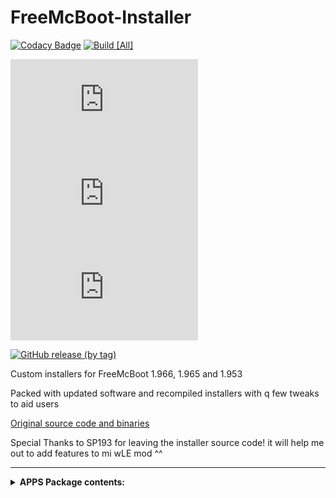 # FreeMcBoot-Installer

[![Codacy Badge](https://api.codacy.com/project/badge/Grade/3a7e81446817406a94eeb77bcc3762dd)](https://app.codacy.com/gh/israpps/FreeMcBoot-Installer?utm_source=github.com&utm_medium=referral&utm_content=israpps/FreeMcBoot-Installer&utm_campaign=Badge_Grade_Settings)
[![Build [All]](https://github.com/israpps/FreeMcBoot-Installer/actions/workflows/compile-core.yml/badge.svg)](https://github.com/israpps/FreeMcBoot-Installer/actions/workflows/compile-core.yml)

[![GitHub release (latest by SemVer and asset including pre-releases)](https://img.shields.io/github/downloads-pre/israpps/FreeMcBoot-Installer/latest/FMCB-1966.7z?color=black&label=1.966&logo=GitHub)](https://github.com/israpps/FreeMcBoot-Installer/releases/tag/latest)
[![GitHub release (latest by SemVer and asset including pre-releases)](https://img.shields.io/github/downloads-pre/israpps/FreeMcBoot-Installer/latest/FMCB-1953.7z?color=black&label=1.953&logo=GitHub)](https://github.com/israpps/FreeMcBoot-Installer/releases/tag/latest)
[![GitHub release (latest by SemVer and asset including pre-releases)](https://img.shields.io/github/downloads-pre/israpps/FreeMcBoot-Installer/latest/FMCB-1965.7z?color=black&label=1.965&logo=GitHub)](https://github.com/israpps/FreeMcBoot-Installer/releases/tag/latest)

[![GitHub release (by tag)](https://img.shields.io/github/downloads/israpps/FreeMcBoot-Installer/APPS/total?color=000000&label=Apps%20Pack)](https://github.com/israpps/FreeMcBoot-Installer/releases/tag/APPS)

 Custom installers for FreeMcBoot 1.966, 1.965 and 1.953

Packed with updated software and recompiled installers with q few tweaks to aid users

[Original source code and binaries](https://sites.google.com/view/ysai187/home/projects/fmcbfhdb)

Special Thanks to SP193 for leaving the installer source code! it will help me out to add features to mi wLE mod ^^

-----

<details>
  <summary> <b> APPS Package contents: </b> </summary>

```ini
ESR ESR r10f_direct
[Open PS2 Loader]
1.0.0
latest
0.9.3
0.9.2
0.9.1
0.9.0
0.8
0.7
0.6
0.5
[Cheats]
Cheat device (PAL)
Cheat device (NTSC)
[uLaunchELF]
4.43x_isr
4.43x_isr_hdd
4.43a 41e4ebe
4.43a_khn
4.43a latest
[MultiMedia]
SMS
Argon
[PS2ESDL]
v0.810 OB
v0.825 OB
[GSM]
v0.23x
v0.38
[Emulators]
FCEU
InfoNES
SNES Station (0.2.4S)
SNES Station (0.2.6C)
SNES9x
InfoGB
GPS2
GPSP-KAI
ReGBA
TempGBA
VBAM
PVCS
RetroArch (1.9.1)
[Utilities]
MechaPwn 2.0
LensChanger 1.2b
Padtest
RDRAM TEST
PS2 Ident
HDD Checker v0.964
Memory Card Anihilator 2.0
HWC Language Selector
Launch disc
Shutdown System app
```

</details>
